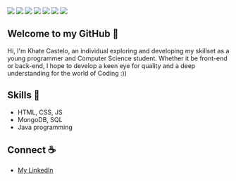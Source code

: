 <!--
<div align="center">
  <img src="https://github.com/user-attachments/assets/b680fc4a-8054-4f79-b88f-0a6ed7516023">
</div>


<img src="https://github.com/user-attachments/assets/c9116b03-0b5d-4a93-b699-b63254559208">

![Untitled40_20240726195443](https://github.com/user-attachments/assets/b9446ccb-a804-4fe9-9277-8d56b225caf5)

<img src="https://github.com/user-attachments/assets/27cda06a-2b07-4f3d-adf6-c9c05f9c98c8">
--->

<img src="https://github.com/user-attachments/assets/1ae05341-3b7d-448a-a1b8-8ac1e0559178">

<img src="https://github.com/user-attachments/assets/abfeaf97-d0cc-4a86-a6c3-6d5d1f47a916">

<img src="https://github.com/user-attachments/assets/46663a84-36c7-4642-9c9a-3383f8373821">

<img src="https://github.com/user-attachments/assets/5ec02bb8-353e-4efc-b126-4f97b8861119">

<img src="https://github.com/user-attachments/assets/dc812a04-b277-4fe7-8752-36a206f3a7b7">

<img src="https://github.com/user-attachments/assets/81d55db8-d85a-4af3-b18c-c065a5dc7a45">

<img src="https://github.com/user-attachments/assets/31d9d93b-b9d5-4f1d-a0cf-8acc3dc2507a">





## Welcome to my GitHub 🫧
Hi, I'm Khate Castelo, an individual exploring and developing my skillset as a young programmer and Computer Science student. Whether it be front-end or back-end, I hope to develop a keen eye for quality and a deep understanding for the world of Coding :))

## Skills 🎨
- HTML, CSS, JS
- MongoDB, SQL
- Java programming

## Connect ☕
- [My LinkedIn](https://www.linkedin.com/in/khate-ciara-castelo/)
